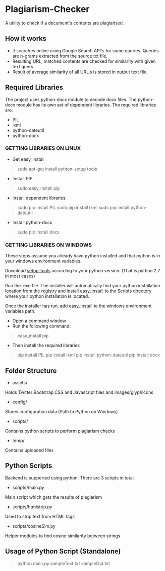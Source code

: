 # Plagiarism-Checker

A utility to check if a document's contents are plagiarised.

## How it works

*   It searches online using Google Search API's for some queries. Queries are n-grams extracted from the source txt file.
*   Resulting URL, matched contents are checked for similarity with given text query.
*   Result of average similarity of all URL's is stored in output text file.

## Required Libraries
The project uses python-docx module to decode docx files. The python-docx module has its own set of dependent libraries. The required libraries are:

*   PIL
*   lxml
*   python-dateutil
*   python-docx

### GETTING LIBRARIES ON LINUX

* Get easy_install
> sudo apt-get install python-setup tools

* Install PIP
> sudo easy_install pip

* Install dependent libraries
> sudo pip install PIL
> sudo pip install lxml
> sudo pip install python-dateutil

* Install python-docx
> sudo pip install docx

### GETTING LIBRARIES ON WINDOWS

These steps assume you already have python installed and that python is in your windows environment variables.

Download [setup-tools](http://pypi.python.org/pypi/setuptools) according to your python version. (That is python 2.7 in most cases)

Run the .exe file. The installer will automatically find your python installation location from the registry and install easy_install to the Scripts directory where your python installation is located.

Once the installer has run, add easy_install to the windows environment variables path.

* Open a command window
* Run the following command:
> easy_install pip

* Then install the required libraries
> pip install PIL
> pip install lxml
> pip install python-dateutil
> pip install docx

## Folder Structure

*   assets/

Holds Twitter Bootstrap CSS and Javascript files and images/glyphicons

*   config/

Stores configuration data (Path to Python on Windows)

*   scripts/

Contains python scripts to perform plagiarism checks

*   temp/

Contains uploaded files

## Python Scripts

Backend is supported using python. There are 3 scripts in total.

*   scripts/main.py

Main script which gets the results of plagiarism

*   scripts/htmlstrip.py

Used to strip text from HTML tags

*   scripts/cosineSim.py

Helper modules to find cosine similarity between strings

## Usage of Python Script (Standalone)

> python main.py sampleText.txt sampleOut.txt
